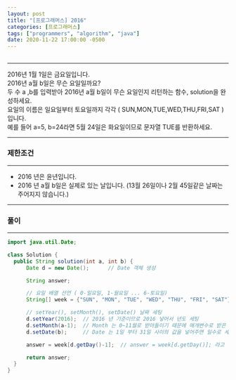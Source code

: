```yaml
---
layout: post
title: "[프로그래머스] 2016"
categories: [프로그래머스]
tags: ["programmers", "algorithm", "java"]
date: 2020-11-22 17:00:00 -0500
---
```


## 

***
2016년 1월 1일은 금요일입니다. <br>
2016년 a월 b일은 무슨 요일일까요?<br>
두 수 a ,b를 입력받아 2016년 a월 b일이 무슨 요일인지 리턴하는 함수, solution을 완성하세요.<br>
요일의 이름은 일요일부터 토요일까지 각각 ( SUN,MON,TUE,WED,THU,FRI,SAT ) 입니다. <br>
예를 들어 a=5, b=24라면 5월 24일은 화요일이므로 문자열 TUE를 반환하세요.

***
### 제한조건
***
* 2016 년은 윤년입니다.
* 2016 년 a월 b일은 실제로 있는 날입니다. (13월 26일이나 2월 45일같은 날짜는 주어지지 않습니다.)

***


### 풀이
***
```Java
import java.util.Date;

class Solution {
  public String solution(int a, int b) {
      Date d = new Date();		// Date 객체 생성

      String answer;

      // 요일 배열 선언 ( 0-일요일, 1-월요일 ... 6-토요일)
      String[] week = {"SUN", "MON", "TUE", "WED", "THU", "FRI", "SAT"};

      // setYear(), setMonth(), setDate() 날짜 세팅
      d.setYear(2016); 	// 2016 년 기준이므로 2016 넣어서 년도 세팅
      d.setMonth(a-1);	// Month 는 0~11월로 받아들이기 때문에 매개변수로 받은 a 에서 -1 시켜준다.
      d.setDate(b);		// Date 는 1일 부터 31일 사이의 값을 넣어주면 일수로 세팅됨.

      answer = week[d.getDay()-1];	// answer = week[d.getDay()]; 라고 입력했을 경우, 요일이 하나씩 미뤄짐.

      return answer;
  }
}
```